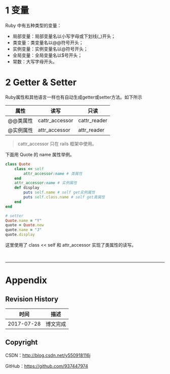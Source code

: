 # 1 变量

Ruby 中有五种类型的变量：

- 局部变量：局部变量名以小写字母或下划线(_)开头；
- 类变量：类变量名以@@符号开头；
- 实例变量：实例变量名以@符号开头；
- 全局变量：全局变量名以$号开头；
- 常数：大写字母开头。

# 2 Getter & Setter

Ruby属性和其他语言一样也有自动生成getter或setter方法。如下所示

| 属性 | 读写 | 只读 |  
| --- | --- | --- |
| @@类属性 | cattr_accessor | cattr_reader |  
| @实例属性 | attr_accessor | attr_reader |

>cattr_accessor 只在 rails 框架中使用。

下面用 Quote 的 name 属性举例。

```ruby
class Quote
	class << self
		attr_accessor:name # 类属性
	end
	attr_accessor:name # 实例属性
	def display
		puts self.name # self get实例属性
		puts self.class.name # self get类属性
	end
end  

# setter
Quote.name = "Y"
quote = Quote.new
quote.name = "J"
quote.display
```

这里使用了 class << self 和 attr_accessor 实现了类属性的读写。

&#160;

----------

# Appendix

## Revision History

| 时间 | 描述 |
| ---- | ---- |
| 2017-07-28 | 博文完成 |

## Copyright

CSDN：http://blog.csdn.net/y550918116j

GitHub：https://github.com/937447974